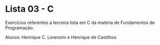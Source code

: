 # Lista 03 - C
Exercícios referentes a terceira lista em C da matéria de Fundamentos de Programação.

Alunos: Henrique C. Lorenzini e Henrique de Castilhos
